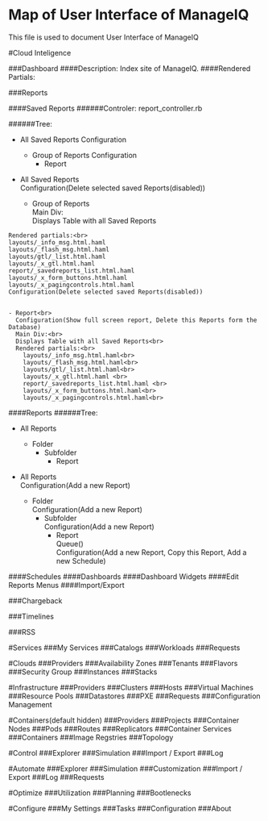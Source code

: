 <script type="text/javascript" src="//ajax.googleapis.com/ajax/libs/jquery/1/jquery.min.js"></script>
# Map of User Interface of ManageIQ
This file is used to document User Interface of ManageIQ

#Cloud Inteligence

###Dashboard
####Description:
Index site of ManageIQ.
####Rendered Partials:

###Reports

####Saved Reports
######Controler:
report_controller.rb

######Tree:
- All Saved Reports
  Configuration
  - Group of Reports
    Configuration
    - Report

- All Saved Reports<br>
  Configuration(Delete selected saved Reports(disabled))
  - Group of Reports<br>
    Main Div:<br>
    Displays Table with all Saved Reports<br>
<script>
    $(document).ready(function(){
    $('.markdown-block .sqs-block-content h2').css('cursor','pointer');
    $(".markdown-block .sqs-block-content h2").nextUntil("h2").slideToggle();
    $(".markdown-block .sqs-block-content h2").click(function() {$(this).nextUntil("h2").slideToggle();});
    });
    </script>
    Rendered partials:<br>
    layouts/_info_msg.html.haml
    layouts/_flash_msg.html.haml
    layouts/gtl/_list.html.haml
    layouts/_x_gtl.html.haml
    report/_savedreports_list.html.haml
    layouts/_x_form_buttons.html.haml
    layouts/_x_pagingcontrols.html.haml
    Configuration(Delete selected saved Reports(disabled))


    - Report<br>
      Configuration(Show full screen report, Delete this Reports form the Database)
      Main Div:<br>
      Displays Table with all Saved Reports<br>
      Rendered partials:<br>
        layouts/_info_msg.html.haml<br>
        layouts/_flash_msg.html.haml<br>
        layouts/gtl/_list.html.haml<br>
        layouts/_x_gtl.html.haml <br>
        report/_savedreports_list.html.haml <br>
        layouts/_x_form_buttons.html.haml<br>
        layouts/_x_pagingcontrols.html.haml<br>

####Reports
######Tree:
- All Reports
  - Folder
    - Subfolder
      - Report

- All Reports<br>
  Configuration(Add a new Report)<br>
  - Folder<br>
    Configuration(Add a new Report)
    - Subfolder<br>
      Configuration(Add a new Report)
      - Report<br>
        Queue()<br>
        Configuration(Add a new Report, Copy this Report, Add a new Schedule)

####Schedules
####Dashboards
####Dashboard Widgets
####Edit Reports Menus
####Import/Export

###Chargeback

###Timelines

###RSS

#Services
###My Services
###Catalogs
###Workloads
###Requests

#Clouds
###Providers
###Availability Zones
###Tenants
###Flavors
###Security Group
###Instances
###Stacks

#Infrastructure
###Providers
###Clusters
###Hosts
###Virtual Machines
###Resource Pools
###Datastores
###PXE
###Requests
###Configuration Management

#Containers(default hidden)
###Providers
###Projects
###Container Nodes
###Pods
###Routes
###Replicators
###Container Services
###Containers
###Image Regstries
###Topology

#Control
###Explorer
###Simulation
###Import / Export
###Log

#Automate
###Explorer
###Simulation
###Customization
###Import / Export
###Log
###Requests

#Optimize
###Utilization
###Planning
###Bootlenecks

#Configure
###My Settings
###Tasks
###Configuration
###About
